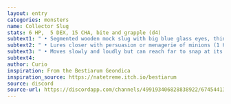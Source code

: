 ```yaml
---
layout: entry
categories: monsters 
name: Collector Slug
stats: 6 HP,  5 DEX, 15 CHA, bite and grapple (d4)
subtext1: " • Segmented wooden mock slug with big blue glass eyes, thin moustache and creepy smile."
subtext2: " • Lures closer with persuasion or menagerie of minions (1 HP) to collect teeth."
subtext3: " • Moves slowly and loudly but can reach far to snap at its targets."
subtext4: 
author: Curio
inspiration: From the Bestiarum Geondica
inspiration_source: https://natetreme.itch.io/bestiarum
source: discord
source-url: https://discordapp.com/channels/499193406828838922/674544134798966806/705383587179921449
---
```

